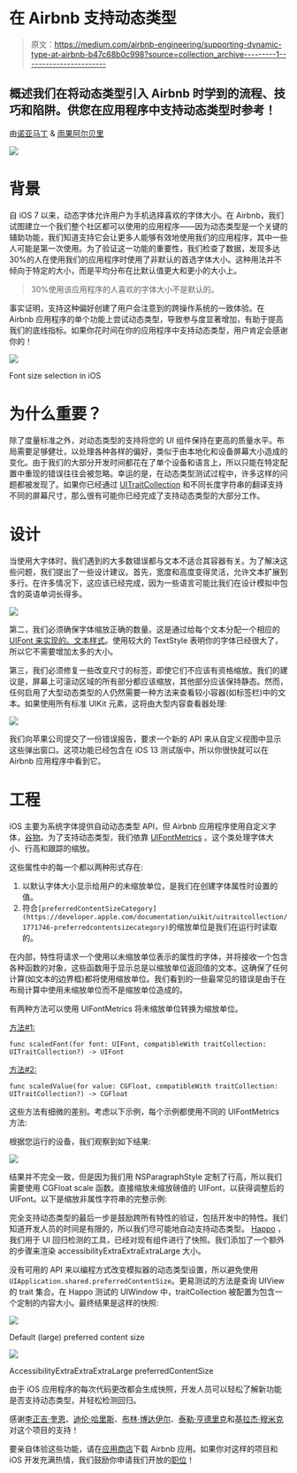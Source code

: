 # 在 Airbnb 支持动态类型

> 原文：<https://medium.com/airbnb-engineering/supporting-dynamic-type-at-airbnb-b47c68b0c998?source=collection_archive---------1----------------------->

## 概述我们在将动态类型引入 Airbnb 时学到的流程、技巧和陷阱。供您在应用程序中支持动态类型时参考！

由[诺亚马丁](https://twitter.com/sond813) & [雨果阿尔贝里](https://twitter.com/hugoahlberg)

![](img/8faa35f41ec822ec52afb63405f3f28a.png)

# 背景

自 iOS 7 以来，动态字体允许用户为手机选择喜欢的字体大小。在 Airbnb，我们试图建立一个我们整个社区都可以使用的应用程序——因为动态类型是一个关键的辅助功能，我们知道支持它会让更多人能够有效地使用我们的应用程序，其中一些人可能是第一次使用。为了验证这一功能的重要性，我们检查了数据，发现多达 30%的人在使用我们的应用程序时使用了非默认的首选字体大小。这种用法并不倾向于特定的大小，而是平均分布在比默认值更大和更小的大小上。

> 30%使用该应用程序的人喜欢的字体大小不是默认的。

事实证明，支持这种偏好创建了用户会注意到的跨操作系统的一致体验。在 Airbnb 应用程序的单个功能上尝试动态类型，导致参与度显著增加，有助于提高我们的底线指标。如果你花时间在你的应用程序中支持动态类型，用户肯定会感谢你的！

![](img/5ef7826d84ef5c4c87409344edf3b0cc.png)

Font size selection in iOS

# 为什么重要？

除了度量标准之外，对动态类型的支持将您的 UI 组件保持在更高的质量水平。布局需要足够健壮，以处理各种各样的偏好，类似于由本地化和设备屏幕大小造成的变化。由于我们的大部分开发时间都花在了单个设备和语言上，所以只能在特定配置中重现的错误往往会被忽略。幸运的是，在动态类型测试过程中，许多这样的问题都被发现了。如果你已经通过 [UITraitCollection](https://developer.apple.com/documentation/uikit/uitraitcollection) 和不同长度字符串的翻译支持不同的屏幕尺寸，那么很有可能你已经完成了支持动态类型的大部分工作。

# 设计

当使用大字体时，我们遇到的大多数错误都与文本不适合其容器有关。为了解决这些问题，我们提出了一些设计建议。首先，宽度和高度变得灵活，允许文本扩展到多行。在许多情况下，这应该已经完成，因为一些语言可能比我们在设计模拟中包含的英语单词长得多。

![](img/4eba74fb5d6d2b9ca93adc992f245980.png)

第二，我们必须确保字体缩放正确的数量。这是通过给每个文本分配一个相应的 [UIFont 来实现的。文本样式](https://developer.apple.com/documentation/uikit/uifont/textstyle)。使用较大的 TextStyle 表明你的字体已经很大了，所以它不需要增加太多的大小。

第三，我们必须修复一些改变尺寸的标签，即使它们不应该有资格缩放。我们的建议是，屏幕上可滚动区域的所有部分都应该缩放，其他部分应该保持静态。然而，任何启用了大型动态类型的人仍然需要一种方法来查看较小容器(如标签栏)中的文本。如果使用所有标准 UIKit 元素，这将由大型内容查看器处理:

![](img/1b4c9a7c7504aa7c658286e545c1a616.png)

我们向苹果公司提交了一份错误报告，要求一个新的 API 来从自定义视图中显示这些弹出窗口。这项功能已经包含在 iOS 13 测试版中，所以你很快就可以在 Airbnb 应用程序中看到它。

# 工程

iOS 主要为系统字体提供自动动态类型 API，但 Airbnb 应用程序使用自定义字体，[谷物](https://airbnb.design/cereal/)。为了支持动态类型，我们依靠 [UIFontMetrics](https://developer.apple.com/documentation/uikit/uifontmetrics) 。这个类处理字体大小、行高和跟踪的缩放。

这些属性中的每一个都以两种形式存在:

1.  以默认字体大小显示给用户的未缩放单位，是我们在创建字体属性时设置的值。
2.  符合`[preferredContentSizeCategory](https://developer.apple.com/documentation/uikit/uitraitcollection/1771746-preferredcontentsizecategory)`的缩放单位是我们在运行时读取的。

在内部，特性将请求一个使用以未缩放单位表示的属性的字体，并将接收一个包含各种函数的对象，这些函数用于显示总是以缩放单位返回值的文本。这确保了任何计算(如文本的边界框)都将使用缩放单位。我们看到的一些最常见的错误是由于在布局计算中使用未缩放单位而不是缩放单位造成的。

有两种方法可以使用 UIFontMetrics 将未缩放单位转换为缩放单位。

[方法#1:](https://developer.apple.com/documentation/uikit/uifontmetrics/2877389-scaledfont)

```
func scaledFont(for font: UIFont, compatibleWith traitCollection: UITraitCollection?) -> UIFont
```

[方法#2:](https://developer.apple.com/documentation/uikit/uifontmetrics/2877388-scaledvalue)

```
func scaledValue(for value: CGFloat, compatibleWith traitCollection: UITraitCollection?) -> CGFloat
```

这些方法有细微的差别。考虑以下示例，每个示例都使用不同的 UIFontMetrics 方法:

根据您运行的设备，我们观察到如下结果:

![](img/454955abd2940c5697a2289a38f2e4c8.png)

结果并不完全一致，但是因为我们用 NSParagraphStyle 定制了行高，所以我们需要使用 CGFloat scale 函数。直接缩放未缩放磅值的 UIFont，以获得调整后的 UIFont。以下是缩放非属性字符串的完整示例:

完全支持动态类型的最后一步是鼓励跨所有特性的验证，包括开发中的特性。我们知道开发人员的时间是有限的，所以我们尽可能地自动支持动态类型。 [Happo](https://happo.io) ，我们用于 UI 回归检测的工具，已经对现有组件进行了快照。我们添加了一个额外的步骤来渲染 accessibilityExtraExtraExtraLarge 大小。

没有可用的 API 来以编程方式改变模拟器的动态类型设置，所以避免使用`UIApplication.shared.preferredContentSize`。更易测试的方法是查询 UIView 的 trait 集合。在 Happo 测试的 UIWindow 中，traitCollection 被配置为包含一个定制的内容大小。最终结果是这样的快照:

![](img/6997d5bd353e22a31027b33120644c31.png)

Default (large) preferred content size

![](img/d1c06c5639c263f017fd974404e17d23.png)

AccessibilityExtraExtraExtraLarge preferredContentSize

由于 iOS 应用程序的每次代码更改都会生成快照，开发人员可以轻松了解新功能是否支持动态类型，并轻松检测回归。

感谢[李正吉·奎恩](https://www.linkedin.com/in/amiekweon/)、[迪伦·哈里斯](https://www.linkedin.com/in/dylanharris/)、[布林·博达伊尔](https://twitter.com/brynbodayle)、[泰勒·亨德里克](https://medium.com/u/c93af7c0720f?source=post_page-----b47c68b0c998--------------------------------)和[基拉杰·穆米克](https://www.linkedin.com/in/kierajmumick/)对这个项目的支持！

要亲自体验这些功能，请在[应用商店](https://itunes.apple.com/us/app/airbnb/id401626263)下载 Airbnb 应用。如果你对这样的项目和 iOS 开发充满热情，我们鼓励你申请我们开放的[职位](https://careers.airbnb.com/?gh_src=1cb1ce351)！